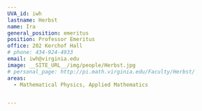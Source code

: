 ```yaml
---
UVA_id: iwh
lastname: Herbst
name: Ira
general_position: emeritus
position: Professor Emeritus
office: 202 Kerchof Hall
# phone: 434-924-4933
email: iwh@virginia.edu
image: __SITE_URL__/img/people/Herbst.jpg
# personal_page: http://pi.math.virginia.edu/Faculty/Herbst/
areas:
  - Mathematical Physics, Applied Mathematics


---
```

